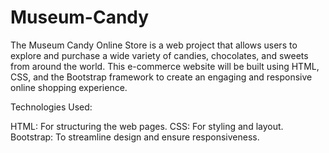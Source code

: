 # Museum-Candy
The Museum Candy Online Store is a web project that allows users to explore and purchase a wide variety of candies, chocolates, and sweets from around the world. This e-commerce website will be built using HTML, CSS, and the Bootstrap framework to create an engaging and responsive online shopping experience.

Technologies Used:

HTML: For structuring the web pages.
CSS: For styling and layout.
Bootstrap: To streamline design and ensure responsiveness.

